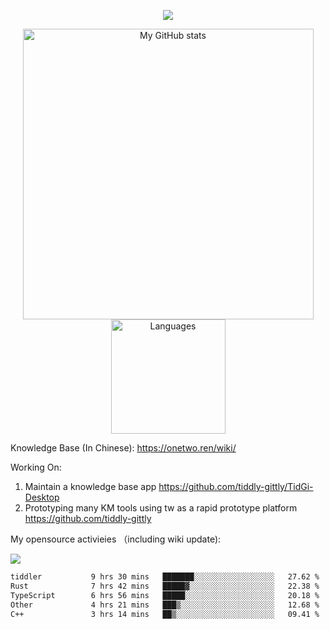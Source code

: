 <a href="https://github.com/linonetwo">
    <p align="center">
        <img src="https://github-profile-trophy.vercel.app/?username=linonetwo&column=7&theme=onedark"/>
    </p>
</a>
<a align="center" href="https://github.com/linonetwo">
  <p align="center">
    <img src="https://github-readme-stats.vercel.app/api?username=linonetwo&show_icons=true&count_private=true" alt="My GitHub stats" width="465"/>
    <img src="https://github-readme-stats.vercel.app/api/top-langs/?username=linonetwo&layout=compact&langs_count=10" alt="Languages" height="183">
  </p>
</a>

Knowledge Base (In Chinese): https://onetwo.ren/wiki/

Working On: 

1. Maintain a knowledge base app https://github.com/tiddly-gittly/TidGi-Desktop
1. Prototyping many KM tools using tw as a rapid prototype platform https://github.com/tiddly-gittly

My opensource activieies （including wiki update):

![](https://visitor-badge.glitch.me/badge?page_id=linonetwo.linonetwo)

<!--START_SECTION:waka-->

```txt
tiddler           9 hrs 30 mins   ███████░░░░░░░░░░░░░░░░░░   27.62 %
Rust              7 hrs 42 mins   █████▓░░░░░░░░░░░░░░░░░░░   22.38 %
TypeScript        6 hrs 56 mins   █████░░░░░░░░░░░░░░░░░░░░   20.18 %
Other             4 hrs 21 mins   ███▒░░░░░░░░░░░░░░░░░░░░░   12.68 %
C++               3 hrs 14 mins   ██▒░░░░░░░░░░░░░░░░░░░░░░   09.41 %
```

<!--END_SECTION:waka-->
